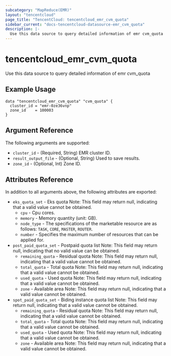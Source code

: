 ```yaml
---
subcategory: "MapReduce(EMR)"
layout: "tencentcloud"
page_title: "TencentCloud: tencentcloud_emr_cvm_quota"
sidebar_current: "docs-tencentcloud-datasource-emr_cvm_quota"
description: |-
  Use this data source to query detailed information of emr cvm_quota
---
```


# tencentcloud_emr_cvm_quota

Use this data source to query detailed information of emr cvm_quota

## Example Usage

```hcl
data "tencentcloud_emr_cvm_quota" "cvm_quota" {
  cluster_id = "emr-0ze36vnp"
  zone_id    = 100003
}
```

## Argument Reference

The following arguments are supported:

* `cluster_id` - (Required, String) EMR cluster ID.
* `result_output_file` - (Optional, String) Used to save results.
* `zone_id` - (Optional, Int) Zone ID.

## Attributes Reference

In addition to all arguments above, the following attributes are exported:

* `eks_quota_set` - Eks quota Note: This field may return null, indicating that a valid value cannot be obtained.
  * `cpu` - Cpu cores.
  * `memory` - Memory quantity (unit: GB).
  * `node_type` - The specifications of the marketable resource are as follows: `TASK`, `CORE`, `MASTER`, `ROUTER`.
  * `number` - Specifies the maximum number of resources that can be applied for.
* `post_paid_quota_set` - Postpaid quota list Note: This field may return null, indicating that no valid value can be obtained.
  * `remaining_quota` - Residual quota Note: This field may return null, indicating that a valid value cannot be obtained.
  * `total_quota` - Total quota Note: This field may return null, indicating that a valid value cannot be obtained.
  * `used_quota` - Used quota Note: This field may return null, indicating that a valid value cannot be obtained.
  * `zone` - Available area Note: This field may return null, indicating that a valid value cannot be obtained.
* `spot_paid_quota_set` - Biding instance quota list Note: This field may return null, indicating that a valid value cannot be obtained.
  * `remaining_quota` - Residual quota Note: This field may return null, indicating that a valid value cannot be obtained.
  * `total_quota` - Total quota Note: This field may return null, indicating that a valid value cannot be obtained.
  * `used_quota` - Used quota Note: This field may return null, indicating that a valid value cannot be obtained.
  * `zone` - Available area Note: This field may return null, indicating that a valid value cannot be obtained.


